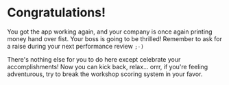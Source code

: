 Congratulations!
================

You got the app working again, and your company is once again printing money
hand over fist. Your boss is going to be thrilled! Remember to ask for a raise
during your next performance review `;-)`

There's nothing else for you to do here except celebrate your accomplishments!
Now you can kick back, relax... orrr, if you're feeling adventurous, try to
break the workshop scoring system in your favor.
